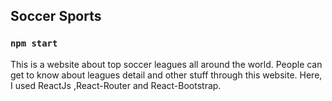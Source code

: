## Soccer Sports

### `npm start`

This is a website about top soccer leagues all around the world. People can get to know about leagues detail and other stuff through this website.
Here, I used ReactJs ,React-Router and React-Bootstrap.
